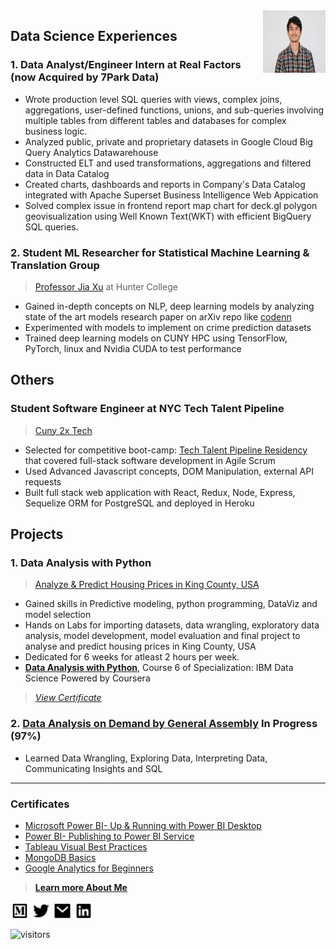 <img align="right" width="100" height="100" src="Images/tops.jpg">

## Data Science Experiences

### 1. Data Analyst/Engineer Intern at Real Factors (now Acquired by 7Park Data)

* Wrote production level SQL queries with views, complex joins, aggregations, user-defined functions, unions, and sub-queries involving multiple tables from
different tables and databases for complex business logic.
* Analyzed public, private and proprietary datasets in Google Cloud Big Query Analytics Datawarehouse
* Constructed ELT and used transformations, aggregations and filtered data in Data Catalog
* Created charts, dashboards and reports in Company's Data Catalog integrated with Apache Superset Business Intelligence Web Appication
* Solved complex issue in frontend report map chart for deck.gl polygon geovisualization using Well Known Text(WKT) with efficient BigQuery SQL queries.

### 2. Student ML Researcher for Statistical Machine Learning & Translation Group 
> [Professor Jia Xu](http://www.jiaxu.org/) at Hunter College 

* Gained in-depth concepts on NLP, deep learning models by analyzing state of the art models research paper on arXiv repo like [codenn](https://github.com/sriniiyer/codenn)
* Experimented with models to implement on crime prediction datasets
* Trained deep learning models on CUNY HPC using TensorFlow, PyTorch, linux and Nvidia CUDA to test performance 

## Others

### Student Software Engineer at NYC Tech Talent Pipeline
>[Cuny 2x Tech](https://www.techtalentpipeline.nyc/cs-doubling)

* Selected for competitive boot-camp: [Tech Talent Pipeline Residency](https://github.com/huntercuny2x/summer19bootcamp) that covered full-stack software development in Agile Scrum
* Used Advanced Javascript concepts, DOM Manipulation, external API requests
* Built full stack web application with React, Redux, Node, Express, Sequelize ORM for PostgreSQL and deployed in Heroku

## Projects

### 1. Data Analysis with Python
>[Analyze & Predict Housing Prices in King County, USA](https://github.com/topgyaltsering/dataAnalysiswithPython)

* Gained skills in Predictive modeling, python programming, DataViz and model selection
* Hands on Labs for importing datasets, data wrangling, exploratory data analysis, model development, model evaluation and final project to analyse and predict housing prices in King County, USA
* Dedicated for 6 weeks for atleast 2 hours per week.
* [__Data Analysis with Python__](https://www.coursera.org/learn/data-analysis-with-python), Course 6 of Specialization: IBM Data Science Powered by Coursera
>[_View Certificate_](https://www.coursera.org/account/accomplishments/verify/HUVP4FJCLGCS)

### 2. [Data Analysis on Demand by General Assembly](https://generalassemb.ly/education/learn-data-analysis-online) In Progress (97%) 
- Learned Data Wrangling, Exploring Data, Interpreting Data, Communicating Insights and SQL
---

### Certificates
- [Microsoft Power BI- Up & Running with Power BI Desktop](https://udemy-certificate.s3.amazonaws.com/image/UC-a2a41c94-e91b-42ca-94c0-fa7383c9d36b.jpg)
- [Power BI- Publishing to Power BI Service](https://www.udemy.com/certificate/UC-25528088-299c-4b50-9958-830b48ef82f1/)
- [Tableau Visual Best Practices](https://www.udemy.com/certificate/UC-9994919d-1960-4409-ab6f-80d1a1fd32ca/)
- [MongoDB Basics](https://university.mongodb.com/course_completion/f9c45541-c2c9-4051-a67f-7cb836852c52)
- [Google Analytics for Beginners](https://analytics.google.com/analytics/academy/certificate/KaoobM0eQDSR9IFQP3kHpQ)

> __[Learn more About Me](https://about.me/topgyal)__

[<img align="center" width="30" height="30" src="Images/medium-line.png">](https://medium.com/@topgyaltsering)
[<img align="center" width="30" height="30" src="Images/twitter-fill.png">](https://twitter.com/topgyalgurung)
[<img align="center" width="30" height="30" src="Images/mail-fill.png">](topgyaltsering3@gmail.com)
[<img align="center" width="30" height="30" src="Images/linkedin-box-fill.png">](https://www.linkedin.com/in/topgyaltsering/)

![visitors](https://visitor-badge.glitch.me/badge?page_id=topgyaltsering.Topgyal_Portfolio)

